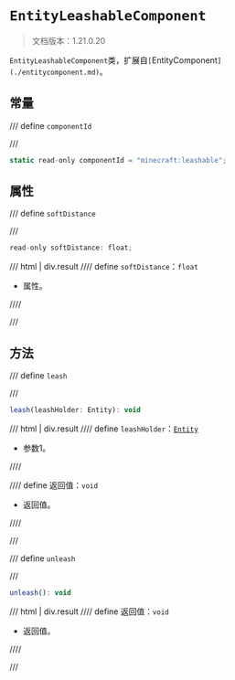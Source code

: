 # `EntityLeashableComponent`

> 文档版本：1.21.0.20

`EntityLeashableComponent`类，扩展自`[`EntityComponent`](./entitycomponent.md)`。

## 常量

/// define
`componentId`


///

```js
static read-only componentId = "minecraft:leashable";
```


## 属性

/// define
`softDistance`


///

```js
read-only softDistance: float;
```

/// html | div.result
//// define
`softDistance`：`float`

- 属性。


////

///


## 方法

/// define
`leash`


///

```js
leash(leashHolder: Entity): void
```

/// html | div.result
//// define
`leashHolder`：[`Entity`](./entity.md)

- 参数1。


////

//// define
返回值：`void`

- 返回值。


////

///


/// define
`unleash`


///

```js
unleash(): void
```

/// html | div.result
//// define
返回值：`void`

- 返回值。


////

///

